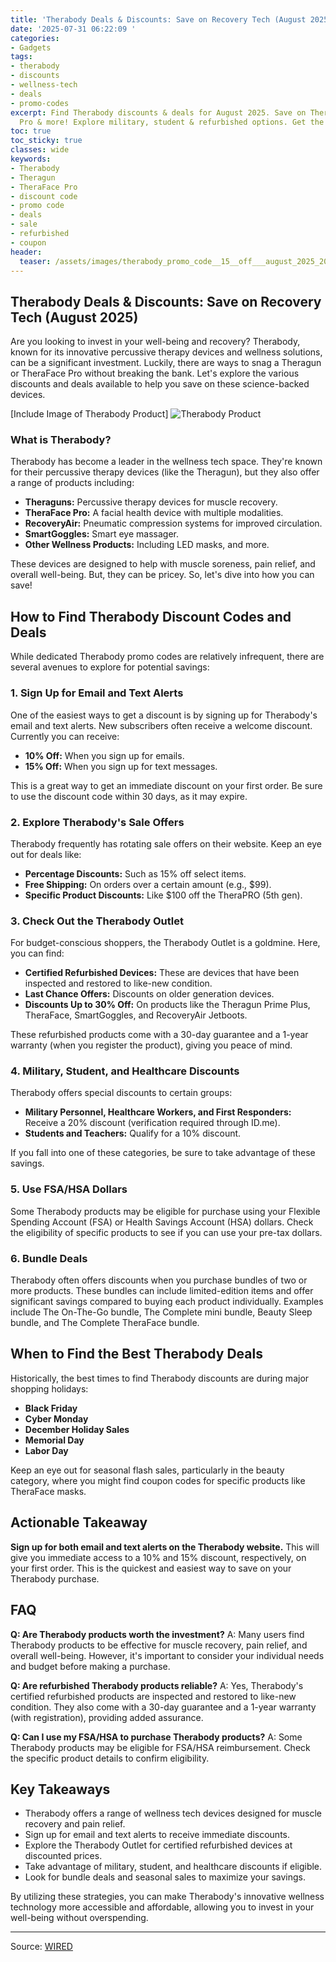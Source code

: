 ```yaml
---
title: 'Therabody Deals & Discounts: Save on Recovery Tech (August 2025)'
date: '2025-07-31 06:22:09 '
categories:
- Gadgets
tags:
- therabody
- discounts
- wellness-tech
- deals
- promo-codes
excerpt: Find Therabody discounts & deals for August 2025. Save on Theraguns, TheraFace
  Pro & more! Explore military, student & refurbished options. Get the best price!
toc: true
toc_sticky: true
classes: wide
keywords:
- Therabody
- Theragun
- TheraFace Pro
- discount code
- promo code
- deals
- sale
- refurbished
- coupon
header:
  teaser: /assets/images/therabody_promo_code__15__off___august_2025_20250731062209.jpg
---
```


## Therabody Deals & Discounts: Save on Recovery Tech (August 2025)

Are you looking to invest in your well-being and recovery? Therabody, known for its innovative percussive therapy devices and wellness solutions, can be a significant investment. Luckily, there are ways to snag a Theragun or TheraFace Pro without breaking the bank. Let's explore the various discounts and deals available to help you save on these science-backed devices.

[Include Image of Therabody Product]
![Therabody Product](https://media.wired.com/photos/66ea076ea8e714f02ce0d63e/master/pass/WIRED-Coupons-15.jpg)

### What is Therabody?

Therabody has become a leader in the wellness tech space. They're known for their percussive therapy devices (like the Theragun), but they also offer a range of products including:

*   **Theraguns:** Percussive therapy devices for muscle recovery.
*   **TheraFace Pro:** A facial health device with multiple modalities.
*   **RecoveryAir:** Pneumatic compression systems for improved circulation.
*   **SmartGoggles:** Smart eye massager.
*   **Other Wellness Products:** Including LED masks, and more.

These devices are designed to help with muscle soreness, pain relief, and overall well-being. But, they can be pricey. So, let's dive into how you can save!

## How to Find Therabody Discount Codes and Deals

While dedicated Therabody promo codes are relatively infrequent, there are several avenues to explore for potential savings:

### 1. Sign Up for Email and Text Alerts

One of the easiest ways to get a discount is by signing up for Therabody's email and text alerts. New subscribers often receive a welcome discount. Currently you can receive:

*   **10% Off:** When you sign up for emails.
*   **15% Off:** When you sign up for text messages.

This is a great way to get an immediate discount on your first order. Be sure to use the discount code within 30 days, as it may expire.

### 2. Explore Therabody's Sale Offers

Therabody frequently has rotating sale offers on their website. Keep an eye out for deals like:

*   **Percentage Discounts:** Such as 15% off select items.
*   **Free Shipping:** On orders over a certain amount (e.g., $99).
*   **Specific Product Discounts:** Like $100 off the TheraPRO (5th gen).

### 3. Check Out the Therabody Outlet

For budget-conscious shoppers, the Therabody Outlet is a goldmine. Here, you can find:

*   **Certified Refurbished Devices:** These are devices that have been inspected and restored to like-new condition.
*   **Last Chance Offers:** Discounts on older generation devices.
*   **Discounts Up to 30% Off:** On products like the Theragun Prime Plus, TheraFace, SmartGoggles, and RecoveryAir Jetboots.

These refurbished products come with a 30-day guarantee and a 1-year warranty (when you register the product), giving you peace of mind.

### 4. Military, Student, and Healthcare Discounts

Therabody offers special discounts to certain groups:

*   **Military Personnel, Healthcare Workers, and First Responders:** Receive a 20% discount (verification required through ID.me).
*   **Students and Teachers:** Qualify for a 10% discount.

If you fall into one of these categories, be sure to take advantage of these savings.

### 5. Use FSA/HSA Dollars

Some Therabody products may be eligible for purchase using your Flexible Spending Account (FSA) or Health Savings Account (HSA) dollars. Check the eligibility of specific products to see if you can use your pre-tax dollars.

### 6. Bundle Deals

Therabody often offers discounts when you purchase bundles of two or more products. These bundles can include limited-edition items and offer significant savings compared to buying each product individually. Examples include The On-The-Go bundle, The Complete mini bundle, Beauty Sleep bundle, and The Complete TheraFace bundle.

## When to Find the Best Therabody Deals

Historically, the best times to find Therabody discounts are during major shopping holidays:

*   **Black Friday**
*   **Cyber Monday**
*   **December Holiday Sales**
*   **Memorial Day**
*   **Labor Day**

Keep an eye out for seasonal flash sales, particularly in the beauty category, where you might find coupon codes for specific products like TheraFace masks.

## Actionable Takeaway

**Sign up for both email and text alerts on the Therabody website.** This will give you immediate access to a 10% and 15% discount, respectively, on your first order. This is the quickest and easiest way to save on your Therabody purchase.

## FAQ

**Q: Are Therabody products worth the investment?**
A: Many users find Therabody products to be effective for muscle recovery, pain relief, and overall well-being. However, it's important to consider your individual needs and budget before making a purchase.

**Q: Are refurbished Therabody products reliable?**
A: Yes, Therabody's certified refurbished products are inspected and restored to like-new condition. They also come with a 30-day guarantee and a 1-year warranty (with registration), providing added assurance.

**Q: Can I use my FSA/HSA to purchase Therabody products?**
A: Some Therabody products may be eligible for FSA/HSA reimbursement. Check the specific product details to confirm eligibility.

## Key Takeaways

*   Therabody offers a range of wellness tech devices designed for muscle recovery and pain relief.
*   Sign up for email and text alerts to receive immediate discounts.
*   Explore the Therabody Outlet for certified refurbished devices at discounted prices.
*   Take advantage of military, student, and healthcare discounts if eligible.
*   Look for bundle deals and seasonal sales to maximize your savings.

By utilizing these strategies, you can make Therabody's innovative wellness technology more accessible and affordable, allowing you to invest in your well-being without overspending.

---

Source: [WIRED](https://www.wired.com/story/therabody-promo-code/)